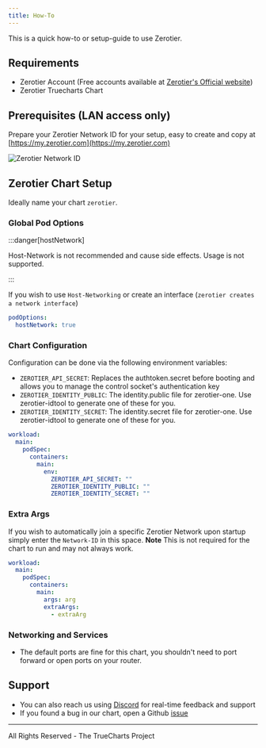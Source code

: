 ```yaml
---
title: How-To
---
```


This is a quick how-to or setup-guide to use Zerotier.

## Requirements

- Zerotier Account (Free accounts available at [Zerotier's Official website](https://www.zerotier.com))
- Zerotier Truecharts Chart

## Prerequisites (LAN access only)

Prepare your Zerotier Network ID for your setup, easy to create and copy at [https://my.zerotier.com](https://my.zerotier.com)

![Zerotier Network ID](./img/Network-ID.png)

## Zerotier Chart Setup

Ideally name your chart `zerotier`.

### Global Pod Options
:::danger[hostNetwork]

Host-Network is not recommended and cause side effects. Usage is not supported.

:::

If you wish to use `Host-Networking` or create an interface (`zerotier creates a network interface`)

```yaml
podOptions:
  hostNetwork: true
```

### Chart Configuration

Configuration can be done via the following environment variables:

- `ZEROTIER_API_SECRET`: Replaces the authtoken.secret before booting and allows you to manage the control socket's authentication key
- `ZEROTIER_IDENTITY_PUBLIC`: The identity.public file for zerotier-one. Use zerotier-idtool to generate one of these for you.
- `ZEROTIER_IDENTITY_SECRET`: The identity.secret file for zerotier-one. Use zerotier-idtool to generate one of these for you.

```yaml
workload:
  main:
    podSpec:
      containers:
        main:
          env:
            ZEROTIER_API_SECRET: ""
            ZEROTIER_IDENTITY_PUBLIC: ""
            ZEROTIER_IDENTITY_SECRET: ""
```

### Extra Args

If you wish to automatically join a specific Zerotier Network upon startup simply enter the `Network-ID` in this space.
**Note** This is not required for the chart to run and may not always work.

```yaml
workload:
  main:
    podSpec:
      containers:
        main:
          args: arg
          extraArgs:
            - extraArg
```

### Networking and Services

- The default ports are fine for this chart, you shouldn't need to port forward or open ports on your router.

## Support

- You can also reach us using [Discord](https://discord.gg/tVsPTHWTtr) for real-time feedback and support
- If you found a bug in our chart, open a Github [issue](https://github.com/truecharts/apps/issues/new/choose)

---

All Rights Reserved - The TrueCharts Project
